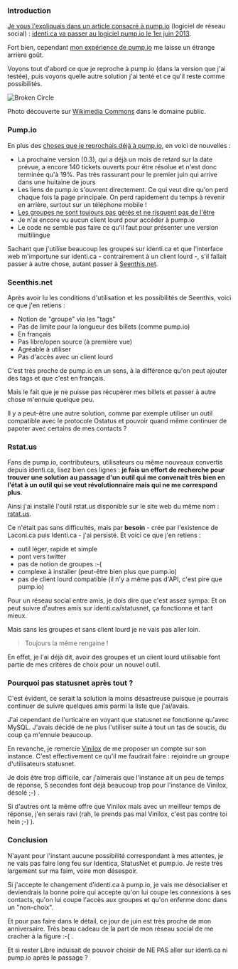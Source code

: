 ### Introduction

[Je vous l'expliquais dans un article consacré à pump.io](${BASE_URL}/archives/2013/04/30/ma_premi%C3%A8re_exp%C3%A9rience_dans_les_tubes_de_pump_io/index.html) (logiciel de réseau social) : [identi.ca va passer au logiciel pump.io le 1er juin 2013](http://identi.ca/doc/pumpio).

Fort bien, cependant [mon expérience de pump.io](${BASE_URL}/archives/2013/04/30/ma_premi%C3%A8re_exp%C3%A9rience_dans_les_tubes_de_pump_io/index.html) me laisse un étrange arrière goût.

Voyons tout d'abord ce que je reproche à pump.io (dans la version que j'ai testée), puis voyons quelle autre solution j'ai tenté et ce qu'il reste comme possibilités.

![Broken Circle](${BASE_URL}/images/lieux/BrokenCircle.jpg)

Photo découverte sur [Wikimedia Commons](http://commons.wikimedia.org/wiki/File:BrokenCircle.jpg) dans le domaine public.

### Pump.io

En plus des [choses que je reprochais déjà à pump.io](${BASE_URL}/archives/2013/04/30/ma_premi%C3%A8re_exp%C3%A9rience_dans_les_tubes_de_pump_io/index.html), en voici de nouvelles : 

  * La prochaine version (0.3), qui a déjà un mois de retard sur la date prévue, a encore 140 tickets ouverts pour être résolue et n'est donc terminée qu'à 19%. Pas très rassurant pour le premier juin qui arrive dans une huitaine de jours
  * Les liens de pump.io s'ouvrent directement. Ce qui veut dire qu'on perd chaque fois la page principale. On perd rapidement du temps à revenir en arrière, surtout sur un téléphone mobile !
  * [Les groupes ne sont toujours pas gérés et ne risquent pas de l'être](https://github.com/e14n/pump.io/issues/299)
  * Je n'ai encore vu aucun client lourd pour accéder à pump.io
  * Le code ne semble pas faire ce qu'il faut pour présenter une version multilingue

Sachant que j'utilise beaucoup les groupes sur identi.ca et que l'interface web m'importune sur identi.ca - contrairement à un client lourd -, s'il fallait passer à autre chose, autant passer à [Seenthis.net](http://seenthis.net).

### Seenthis.net

Après avoir lu les conditions d'utilisation et les possibilités de Seenthis, voici ce que j'en retiens : 

  * Notion de "groupe" via les "tags"
  * Pas de limite pour la longueur des billets (comme pump.io)
  * En français
  * Pas libre/open source (à première vue)
  * Agréable à utiliser
  * Pas d'accès avec un client lourd

C'est très proche de pump.io en un sens, à la différence qu'on peut ajouter des tags et que c'est en français.

Mais le fait que je ne puisse pas récupérer mes billets et passer à autre chose m'ennuie quelque peu.

Il y a peut-être une autre solution, comme par exemple utiliser un outil compatible avec le protocole Ostatus et pouvoir quand même continuer de papoter avec certains de mes contacts ?

### Rstat.us

Fans de pump.io, contributeurs, utilisateurs ou même nouveaux convertis depuis identi.ca, lisez bien ces lignes : **je fais un effort de recherche pour trouver une solution au passage d'un outil qui me convenait très bien en l'état à un outil qui se veut révolutionnaire mais qui ne me correspond plus**.

Ainsi j'ai installé l'outil rstat.us disponible sur le site web du même nom : [rstat.us](http://rstat.us).

Ce n'était pas sans difficultés, mais par **besoin** - crée par l'existence de Laconi.ca puis Identi.ca - j'ai persisté. Et voici ce que j'en retiens : 

  * outil léger, rapide et simple
  * pont vers twitter
  * pas de notion de groupes :-( 
  * complexe à installer (peut-être bien plus que pump.io)
  * pas de client lourd compatible (il n'y a même pas d'API, c'est pire que pump.io)

Pour un réseau social entre amis, je dois dire que c'est assez sympa. Et on peut suivre d'autres amis sur identi.ca/statusnet, ça fonctionne et tant mieux.

Mais sans les groupes et sans client lourd je ne vais pas aller loin.

> Toujours la même rengaine !

En effet, je l'ai déjà dit, avoir des groupes et un client lourd utilisable font partie de mes critères de choix pour un nouvel outil.

### Pourquoi pas statusnet après tout ?

C'est évident, ce serait la solution la moins désastreuse puisque je pourrais continuer de suivre quelques amis parmi la liste que j'ai/avais.

J'ai cependant de l'urticaire en voyant que statusnet ne fonctionne qu'avec MySQL. J'avais décidé de ne plus l'utiliser suite à tout un tas de soucis, du coup ça m'ennuie beaucoup.

En revanche, je remercie [Vinilox](http://status.vinilox.eu/vinilox) de me proposer un compte sur son instance. C'est effectivement ce qu'il me faudrait faire : rejoindre un groupe d'utilisateurs statusnet.

Je dois être trop difficile, car j'aimerais que l'instance ait un peu de temps de réponse, 5 secondes font déjà beaucoup trop pour l'instance de Vinilox, désolé ;-) .

Si d'autres ont la même offre que Vinilox mais avec un meilleur temps de réponse, j'en serais ravi (rah, le prends pas mal Vinilox, c'est pas contre toi hein ;-) ).

### Conclusion

N'ayant pour l'instant aucune possibilité correspondant à mes attentes, je ne vais pas faire long feu sur Identica, StatusNet et pump.io. Je reste très largement sur ma faim, voire mon désespoir.

Si j'accepte le changement d'identi.ca à pump.io, je vais me désocialiser et deviendrais la bonne poire qui accepte qu'on lui coupe les connexions à ses contacts, qu'on lui coupe l'accès aux groupes et qu'on enferme donc dans un "non-choix".

Et pour pas faire dans le détail, ce jour de juin est très proche de mon anniversaire. Très beau cadeau de la part de mon réseau social de me cracher à la figure :-( .

Et si rester Libre induisait de pouvoir choisir de NE PAS aller sur identi.ca ni pump.io après le passage ?

